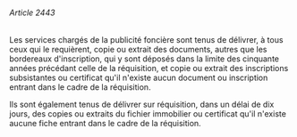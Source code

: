 ###### Article 2443

Les services chargés de la publicité foncière sont tenus de délivrer, à tous ceux qui le requièrent, copie ou extrait des documents, autres que les bordereaux d'inscription, qui y sont déposés dans la limite des cinquante années précédant celle de la réquisition, et copie ou extrait des inscriptions subsistantes ou certificat qu'il n'existe aucun document ou inscription entrant dans le cadre de la réquisition.

Ils sont également tenus de délivrer sur réquisition, dans un délai de dix jours, des copies ou extraits du fichier immobilier ou certificat qu'il n'existe aucune fiche entrant dans le cadre de la réquisition.


